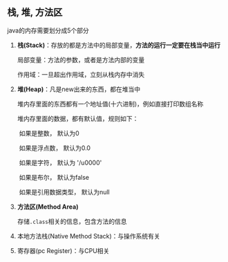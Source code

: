 ## 栈, 堆, 方法区

java的内存需要划分成5个部分

1. **栈(Stack)**：存放的都是方法中的局部变量，**方法的运行一定要在栈当中运行**

   局部变量：方法的参数，或者是方法内部的变量

   作用域：一旦超出作用域，立刻从栈内存中消失

2. **堆(Heap)**：凡是new出来的东西，都在堆当中

   堆内存里面的东西都有一个地址值(十六进制)，例如直接打印数组名称

   堆内存里面的数据，都有默认值，规则如下：

   ​	如果是整数，    	默认为0

   ​	如果是浮点数，	默认为0.0

   ​	如果是字符，		默认为 '/u0000'

   ​	如果是布尔，		默认为false

   ​	如果是引用数据类型，		默认为null

3. **方法区(Method Area)**

   存储`.class`相关的信息，包含方法的信息

   

4. 本地方法栈(Native Method Stack)：与操作系统有关

5. 寄存器(pc Register)：与CPU相关